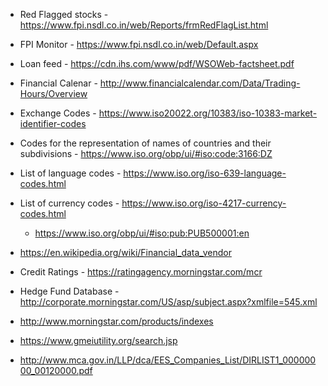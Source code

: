 * Red Flagged stocks - https://www.fpi.nsdl.co.in/web/Reports/frmRedFlagList.html
* FPI Monitor - https://www.fpi.nsdl.co.in/web/Default.aspx
* Loan feed - https://cdn.ihs.com/www/pdf/WSOWeb-factsheet.pdf
* Financial Calenar - http://www.financialcalendar.com/Data/Trading-Hours/Overview
* Exchange Codes - https://www.iso20022.org/10383/iso-10383-market-identifier-codes
* Codes for the representation of names of countries and their subdivisions - https://www.iso.org/obp/ui/#iso:code:3166:DZ
* List of language codes - https://www.iso.org/iso-639-language-codes.html
* List of currency codes - https://www.iso.org/iso-4217-currency-codes.html
  * https://www.iso.org/obp/ui/#iso:pub:PUB500001:en
* https://en.wikipedia.org/wiki/Financial_data_vendor

* Credit Ratings - https://ratingagency.morningstar.com/mcr    
* Hedge Fund Database - http://corporate.morningstar.com/US/asp/subject.aspx?xmlfile=545.xml
* http://www.morningstar.com/products/indexes
* https://www.gmeiutility.org/search.jsp
* http://www.mca.gov.in/LLP/dca/EES_Companies_List/DIRLIST1_00000000_00120000.pdf
